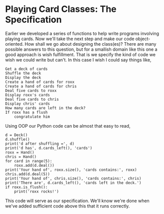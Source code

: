 # Playing Card Classes: The Specification

Earlier we developed a series of functions to help write programs
involving playing cards. Now we'll take the next step and make our code
object-oriented. How shall we go about designing the class(es)? There
are many possible answers to this question, but for a smallish domain
like this one a good approach is wish fulfillment. That is we specify
the kind of code we wish we could write but can't. In this case I wish
I could say things like,

    Get a deck of cards
    Shuffle the deck
    Display the deck
    Create a hand of cards for roxx
    Create a hand of cards for chris
    Deal five cards to roxx
    Display roxx's cards
    Deal five cards to chris
    Display chris' cards
    How many cards are left in the deck?
    If roxx has a flush
        congratulate him

Using OOP our Python code can be almost that easy to read,

    d = Deck()
    d.shuffle()
    print('d after shuffling =', d)
    print('d has', d.cards_left(), 'cards')
    roxx = Hand()
    chris = Hand()
    for card in range(5):
        roxx.add(d.deal())
    print('Your hand of', roxx.size(), 'cards contains:', roxx)
    chris.add(d.deal(5))
    print('Your hand of', chris.size(), 'cards contains:', chris)
    print('There are', d.cards_left(), 'cards left in the deck.')
    if roxx.is_flush():
        print('roxx rocks!')

This code will serve as our specification. We'll know we're done when
we've added sufficient code above this that it runs correctly.
